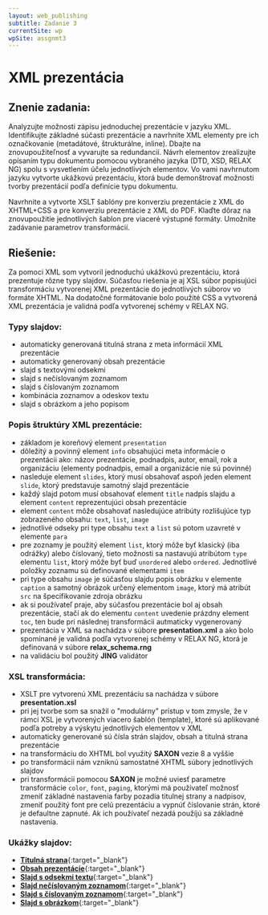 ```yaml
---
layout: web_publishing
subtitle: Zadanie 3
currentSite: wp
wpSite: assgnmt3
---
```


# XML prezentácia

## Znenie zadania:
Analyzujte možnosti zápisu jednoduchej prezentácie v jazyku XML. Identifikujte základné súčasti prezentácie a navrhnite XML elementy pre ich označkovanie (metadátové, štrukturálne, inline). Dbajte na znovupoužiteľnosť a vyvarujte sa redundancií. Návrh elementov zrealizujte opísaním typu dokumentu pomocou vybraného jazyka (DTD, XSD, RELAX NG) spolu s vysvetlením účelu jednotlivých elementov. Vo vami navhrnutom jazyku vytvorte ukážkovú prezentáciu, ktorá bude demonštrovať možnosti tvorby prezentácií podľa definície typu dokumentu.

Navrhnite a vytvorte XSLT šablóny pre konverziu prezentácie z XML do XHTML+CSS a pre konverziu prezentácie z XML do PDF. Klaďte dôraz na znovupoužitie jednotlivých šablon pre viaceré výstupné formáty. Umožnite zadávanie parametrov transformácií.

## Riešenie:
Za pomoci XML som vytvoril jednoduchú ukážkovú prezentáciu, ktorá prezentuje rôzne typy slajdov. Súčasťou riešenia je aj XSL súbor popisujúci transformáciu vytvorenej XML prezentácie do jednotlivých súborov vo formáte XHTML. Na dodatočné formátovanie bolo použité CSS a vytvorená XML prezentácia je validná podľa vytvorenej schémy v RELAX NG.

### Typy slajdov:
* automaticky generovaná titulná strana z meta informácií XML prezentácie
* automaticky generovaný obsah prezentácie
* slajd s textovými odsekmi
* slajd s nečíslovaným zoznamom
* slajd s číslovaným zoznamom
* kombinácia zoznamov a odeskov textu
* slajd s obrázkom a jeho popisom

### Popis štruktúry XML prezentácie:
* základom je koreňový element `presentation`
* dôležitý a povinný element `info` obsahujúci meta informácie o prezentácii ako: názov prezentácie, podnadpis, autor, email, rok a organizáciu (elementy podnadpis, email a organizácie nie sú povinné)
* nasleduje element `slides`, ktorý musí obsahovať aspoň jeden element `slide`, ktorý predstavuje samotný slajd prezentácie
* každý slajd potom musí obsahovať element `title` nadpis slajdu a element `content` reprezentujúci obsah prezentácie
* element `content` môže obsahovať nasledujúce atribúty rozlišujúce typ zobrazeného obsahu: `text`, `list`, `image`
* jednotlivé odseky pri type obsahu `text` a `list` sú potom uzavreté v elemente `para`
* pre zoznamy je použitý element `list`, ktorý môže byť klasický (iba odrážky) alebo číslovaný, tieto možnosti sa nastavujú atribútom `type` elementu `list`, ktorý môže byť buď `unordered` alebo `ordered`. Jednotlivé položky zoznamu sú definované elementami `item`
* pri type obsahu `image` je súčasťou slajdu popis obrázku v elemente `caption` a samotný obrázok určený elementom `image`, ktorý má atribút `src` na špecifikovanie zdroja obrázku
* ak si používateľ praje, aby súčasťou prezentácie bol aj obsah prezentácie, stačí ak do elementu `content` uvedenie prázdny element `toc`, ten bude pri následnej transformácii autmaticky vygenerovaný
* prezentácia v XML sa nachádza v súbore **presentation.xml** a ako bolo spomínané je validná podľa vytvorenej schémy v RELAX NG, ktorá je definovaná v súbore **relax_schema.rng**
* na validáciu bol použitý **JING** validátor

### XSL transformácia:
* XSLT pre vytvorenú XML prezentáciu sa nachádza v súbore **presentation.xsl**
* pri jej tvorbe som sa snažil o "modulárny" prístup v tom zmysle, že v rámci XSL je vytvorených viacero šablón (template), ktoré sú aplikované podľa potreby a výskytu jednotlivých elementov v XML
* automaticky generované sú čísla strán slajdov, obsah a titulná strana prezentácie
* na transformáciu do XHTML bol využitý **SAXON** vezie 8 a vyššie
* po transformácii nám vzniknú samostatné XHTML súbory jednotlivých slajdov
* pri transformácii pomocou **SAXON** je možné uviesť parametre transformácie `color`, `font`, `paging`, ktorými má používateľ možnosť zmeniť základné nastavenia farby pozadia titulnej strany a nadpisov, zmeniť použitý font pre celú prezentáciu a vypnúť číslovanie strán, ktoré je defaultne zapnuté. Ak ich používateľ nezadá použíjú sa základné nastavenia.

### Ukážky slajdov:
* [**Titulná strana**][titlepage]{:target="_blank"}
* [**Obsah prezentácie**][contents]{:target="_blank"}
* [**Slajd s odsekmi textu**][2]{:target="_blank"}
* [**Slajd nečíslovaným zoznamom**][3]{:target="_blank"}
* [**Slajd s číslovaným zoznamom**][4]{:target="_blank"}
* [**Slajd s obrázkom**][5]{:target="_blank"}


[titlepage]: /assets/files/titlepage.xhtml
[contents]: /assets/files/1.xhtml
[2]: /assets/files/2.xhtml
[3]: /assets/files/3.xhtml
[4]: /assets/files/4.xhtml
[5]: /assets/files/5.xhtml
